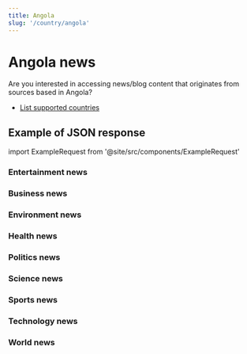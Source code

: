 ```yaml
---
title: Angola
slug: '/country/angola'
---
```


# Angola news

Are you interested in accessing news/blog content that originates from sources based in Angola?

- [List supported countries](/get-articles/countries)

## Example of JSON response

import ExampleRequest from '@site/src/components/ExampleRequest'

### Entertainment news
<ExampleRequest url="https://api.apitube.io/v1/news/articles-demo?limit=2&category=news/Arts_and_Entertainment&country=ao"></ExampleRequest>

### Business news
<ExampleRequest url="https://api.apitube.io/v1/news/articles-demo?limit=2&category=news/Business&country=ao"></ExampleRequest>

### Environment news
<ExampleRequest url="https://api.apitube.io/v1/news/articles-demo?limit=2&category=news/Environment&country=ao"></ExampleRequest>

### Health news
<ExampleRequest url="https://api.apitube.io/v1/news/articles-demo?limit=2&category=news/Health&country=ao"></ExampleRequest>

### Politics news
<ExampleRequest url="https://api.apitube.io/v1/news/articles-demo?limit=2&category=news/Politics&country=ao"></ExampleRequest>

### Science news
<ExampleRequest url="https://api.apitube.io/v1/news/articles-demo?limit=2&category=news/Science&country=ao"></ExampleRequest>

### Sports news
<ExampleRequest url="https://api.apitube.io/v1/news/articles-demo?limit=2&category=news/Sports&country=ao"></ExampleRequest>

### Technology news
<ExampleRequest url="https://api.apitube.io/v1/news/articles-demo?limit=2&category=news/Technology&country=ao"></ExampleRequest>

### World news
<ExampleRequest url="https://api.apitube.io/v1/news/articles-demo?limit=2&category=news/World&country=ao"></ExampleRequest>

